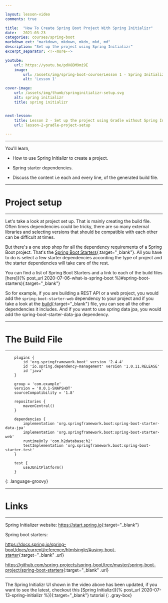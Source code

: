 ```yaml
---

layout: lesson-video
comments: true

title:  "How To Create Spring Boot Project With Spring Initializr"
date:   2021-03-23
categories: courses/spring-boot
markdown_ext: "markdown, mkdown, mkdn, mkd, md"
description: "Set up the project using Spring Initializr"
excerpt_separator: <!--more-->

youtube:
    url: https://youtu.be/pdX8BM9mi9E
    image:
        url: /assets/img/spring-boot-course/Lesson 1 - Spring Initializr.png
        alt: 'Lesson 1'

cover-image: 
    url: /assets/img/thumb/springinitializr-setup.svg
    alt: spring initializr
    title: spring initializr


next-lesson:
    title: Lesson 2 - Set up the project using Gradle without Spring Initializr
    url: lesson-2-gradle-project-setup

---
```



<span id="ezoic-pub-video-placeholder-19"></span>


<hr class="gray">

You'll learn,

- How to use Spring Initializr to create a project.

- Spring starter dependencies.

- Discuss the content i.e each and every line, of the generated build file.

<!-- Ezoic - under_first_paragraph - under_first_paragraph -->
<div id="ezoic-pub-ad-placeholder-124"> </div>
<!-- End Ezoic - under_first_paragraph - under_first_paragraph -->


<hr>

# Project setup

<hr>

Let's take a look at project set up.
That is mainly creating the build file.
Often times dependencies could be tricky, there are so many external libraries and selecting versions that should be compatible with each other can be difficult at times.

But there's a one stop shop for all the dependency requirements of a Spring Boot project.
That's the [Spring Boot Starters](https://docs.spring.io/spring-boot/docs/current/reference/htmlsingle/#using-boot-starter){:target="_blank"}.
All you have to do is select a few starter dependencies according the type of project and the starter  dependencies will take care of the rest.

You can find a list of Spring Boot Starters and a link to each of the build files [here]({% post_url 2020-07-06-what-is-spring-boot %}#spring-boot-starters){:target="_blank"}

So for example, if you are building a REST API or a web project, you would add the `spring-boot-starter-web` dependency to your project and if you take a look at the [build](https://github.com/spring-projects/spring-boot/blob/master/spring-boot-project/spring-boot-starters/spring-boot-starter-web/build.gradle){:target="_blank"} file, you can see all the other dependencies it includes. And if you want to use spring data jpa, you would add the spring-boot-starter-data-jpa dependency.

<!-- Ezoic - under_second_paragraph - under_second_paragraph -->
<div id="ezoic-pub-ad-placeholder-125"> </div>
<!-- End Ezoic - under_second_paragraph - under_second_paragraph -->

<hr>

# The Build File

<hr>

~~~
    plugins {
        id 'org.springframework.boot' version '2.4.4'
        id 'io.spring.dependency-management' version '1.0.11.RELEASE'
        id 'java'
    }

    group = 'com.example'
    version = '0.0.1-SNAPSHOT'
    sourceCompatibility = '1.8'

    repositories {
        mavenCentral()
    }

    dependencies {
        implementation 'org.springframework.boot:spring-boot-starter-data-jpa'
        implementation 'org.springframework.boot:spring-boot-starter-web'
        runtimeOnly 'com.h2database:h2'
        testImplementation 'org.springframework.boot:spring-boot-starter-test'
    }

    test {
        useJUnitPlatform()
    }
~~~
{: .language-groovy}

<!-- Ezoic - incontent_5 - incontent_5 -->
<div id="ezoic-pub-ad-placeholder-113"> </div>
<!-- End Ezoic - incontent_5 - incontent_5 -->

<hr>

# Links

<hr>

Spring Initializer website: <https://start.spring.io>{:target="_blank"}

Spring boot starters: 

<https://docs.spring.io/spring-boot/docs/current/reference/htmlsingle/#using-boot-starter>{:target="_blank" .url}

<https://github.com/spring-projects/spring-boot/tree/master/spring-boot-project/spring-boot-starters>{:target="_blank" .url}

<hr>

The Spring Initializr UI shown in the video above has been updated, if you want to see the latest, checkout this [Spring Initializr]({% post_url 2020-07-13-spring-initializr %}){:target="_blank"} tutorial 
{: .gray-box}




